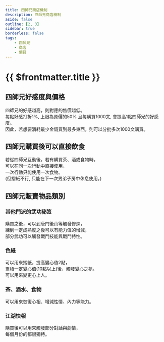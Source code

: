 ```yaml
---
title: 四師兄商店機制
description: 四師兄商店機制
aside: false
outline: [2, 3]
sidebar: true
borderless: false
tags:
    - 四師兄
    - 商店
    - 價錢
---
```


# {{ $frontmatter.title }}

<ChTabs position="bottom">
    <ChTab title="四師兄">
        <Ch
            src='/images/characters/brother4/normal.png' 
            position=''/>
        <ChName nameZh='四師兄' position='right' />
    </ChTab>
</ChTabs>

## 四師兄好感度與價格
四師兄的好感越高，則對應的售價越低。  
每點好感打折1%, 上限為原價的50%
且每購買1000文, 會提高1點四師兄的好感度。  
因此，若想要消耗最少金錢買到最多東西，則可以分批多次1000文購買。

## 四師兄購買後可以直接飲食
若從四師兄互動後，若有購買茶、酒或食物時，  
可以在同一次行動中直接使用，  
一次行動只能使用一次食物。  
(但摺紙不行, 只能在下一次男弟子房中休息使用。)

## 四師兄販賣物品類別

### 其他門派的武功秘笈
購買之後，可以到唐門後山等觸發修煉，  
練到一定成熟度之後可以有能力值的增減，  
部分武功可以觸發戰鬥技能與戰鬥特性。

### 色紙
可以用來摺紙，提高變心值2點，  
累積一定變心值(10點以上)後，觸發變心之夢。    
可以用來變更心上人。

### 茶、酒水、食物
可以用來恢復心相、增減性情、內力等能力。

### 江湖快報
購買後可以用來觸發部分對話與劇情，  
每個月份的都很獨特。
